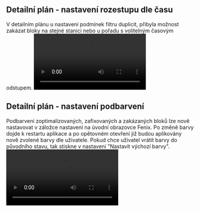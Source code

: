 ﻿---
categories: [fenix]
layout: fenix
---
## Detailní plán - nastavení rozestupu dle času
V detailním plánu u  nastavení podmínek filtru duplicit, přibyla možnost zakázat bloky na stejné stanici nebo u pořadu s volitelným časovým odstupem. 
<video src="{{site.url}}/data/DP_odstup_casu.mp4" type="video/mp4" controls></video>

## Detailní plán - nastavení podbarvení
Podbarvení zoptimalizovaných, zafixovaných a zakázaných bloků lze nově nastavovat v záložce nastavení na úvodní obrazovce Fenix. 
Po změně barvy dojde k restartu aplikace a po opětovném otevření již budou aplikovány nově zvolené barvy dle uživatele.
Pokud chce uživatel vrátit barvy do původního stavu, tak stiskne v nastavení "Nastavit výchozí barvy".
<video src="{{site.url}}/data/Barvy_DP.mp4" type="video/mp4" controls></video>
